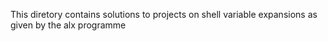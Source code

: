 This diretory contains solutions to projects on shell variable expansions as given by the alx programme
